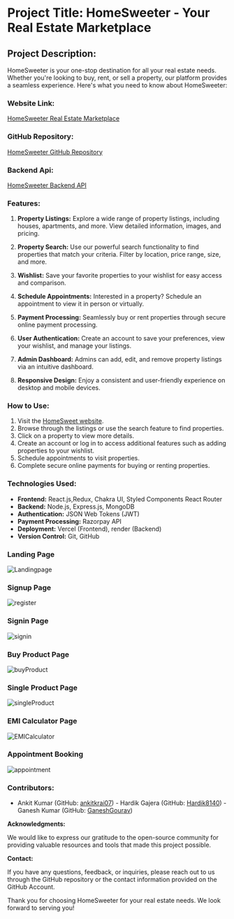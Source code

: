 # Project Title: HomeSweeter - Your Real Estate Marketplace

## Project Description:
HomeSweeter is your one-stop destination for all your real estate needs. Whether you're looking to buy, rent, or sell a property, our platform provides a seamless experience. Here's what you need to know about HomeSweeter:

### Website Link:
[HomeSweeter Real Estate Marketplace](https://homesweeter-ocuzifg6m-ankitkrai07.vercel.app)

### GitHub Repository:
[HomeSweeter GitHub Repository](https://github.com/ankitkrai07/gusty-adjustment-6018)

### Backend Api:
[HomeSweeter Backend API](https://gusty.onrender.com/)

### Features:

1. **Property Listings:** Explore a wide range of property listings, including houses, apartments, and more. View detailed information, images, and pricing.

2. **Property Search:** Use our powerful search functionality to find properties that match your criteria. Filter by location, price range, size, and more.

3. **Wishlist:** Save your favorite properties to your wishlist for easy access and comparison.

4. **Schedule Appointments:** Interested in a property? Schedule an appointment to view it in person or virtually.

5. **Payment Processing:** Seamlessly buy or rent properties through secure online payment processing.

6. **User Authentication:** Create an account to save your preferences, view your wishlist, and manage your listings.

7. **Admin Dashboard:** Admins can add, edit, and remove property listings via an intuitive dashboard.

8. **Responsive Design:** Enjoy a consistent and user-friendly experience on desktop and mobile devices.

### How to Use:

1. Visit the [HomeSweet website](https://homesweeter-ocuzifg6m-ankitkrai07.vercel.app/).
2. Browse through the listings or use the search feature to find properties.
3. Click on a property to view more details.
4. Create an account or log in to access additional features such as adding properties to your wishlist.
5. Schedule appointments to visit properties.
6. Complete secure online payments for buying or renting properties.

### Technologies Used:

- **Frontend:** React.js,Redux, Chakra UI, Styled Components React Router
- **Backend:** Node.js, Express.js, MongoDB
- **Authentication:** JSON Web Tokens (JWT)
- **Payment Processing:** Razorpay API
- **Deployment:** Vercel (Frontend), render (Backend)
- **Version Control:** Git, GitHub

### Landing Page 
![Landingpage](https://github.com/ankitkrai07/gusty-adjustment-6018/assets/115462441/cfa81262-1fa6-41fe-befb-c9d380514a3a)

### Signup Page
![register](https://github.com/ankitkrai07/gusty-adjustment-6018/assets/115462441/e7102d8a-bb1e-4d6c-b2d9-7b5e7b4cde7d)

### Signin Page
![signin](https://github.com/ankitkrai07/gusty-adjustment-6018/assets/115462441/8c2defc7-7f6c-49db-9e29-a431323cc854)

### Buy Product Page 
![buyProduct](https://github.com/ankitkrai07/gusty-adjustment-6018/assets/115462441/b6a2ac80-1f6d-4fac-b5ab-3ca802003090)

### Single Product Page
![singleProduct](https://github.com/ankitkrai07/gusty-adjustment-6018/assets/115462441/c4285e6c-fe23-4ca2-8777-5845cf634928)

### EMI Calculator Page
![EMICalculator](https://github.com/ankitkrai07/gusty-adjustment-6018/assets/115462441/865dd6b7-51cb-40f8-b96e-713cdc9316fd)

### Appointment Booking
![appointment](https://github.com/ankitkrai07/gusty-adjustment-6018/assets/115462441/05843f86-f837-4430-81dd-36237a06c19b)

### Contributors:

- Ankit Kumar (GitHub: [ankitkrai07](https://github.com/ankitkrai07)) - Hardik Gajera (GitHub: [Hardik8140](https://github.com/Hardik8140)) - Ganesh Kumar (GitHub: [GaneshGourav](https://github.com/GaneshGourav))

**Acknowledgments:**

We would like to express our gratitude to the open-source community for providing valuable resources and tools that made this project possible.

**Contact:**

If you have any questions, feedback, or inquiries, please reach out to us through the GitHub repository or the contact information provided on the GitHub Account.

Thank you for choosing HomeSweeter for your real estate needs. We look forward to serving you!
